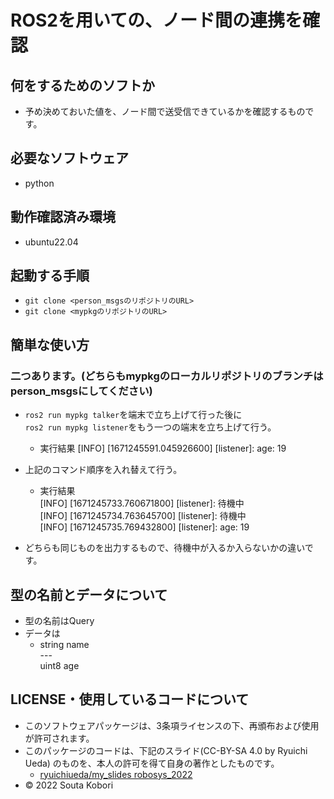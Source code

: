 # ROS2を用いての、ノード間の連携を確認

## 何をするためのソフトか
* 予め決めておいた値を、ノード間で送受信できているかを確認するものです。

## 必要なソフトウェア
* python

## 動作確認済み環境
* ubuntu22.04

## 起動する手順
* `git clone <person_msgsのリポジトリのURL>`
* `git clone <mypkgのリポジトリのURL>`

## 簡単な使い方
### 二つあります。(どちらもmypkgのローカルリポジトリのブランチはperson_msgsにしてください)
* `ros2 run mypkg talker`を端末で立ち上げて行った後に<br>
`ros2 run mypkg listener`をもう一つの端末を立ち上げて行う。
	* 実行結果
	  [INFO] [1671245591.045926600] [listener]: age: 19

* 上記のコマンド順序を入れ替えて行う。
	* 実行結果<br>
	  [INFO] [1671245733.760671800] [listener]: 待機中<br>
	  [INFO] [1671245734.763645700] [listener]: 待機中<br>
	  [INFO] [1671245735.769432800] [listener]: age: 19<br>

* どちらも同じものを出力するもので、待機中が入るか入らないかの違いです。

## 型の名前とデータについて
* 型の名前はQuery
* データは
	* string name<br>
	---<br>
	uint8 age<br>

## LICENSE・使用しているコードについて
* このソフトウェアパッケージは、3条項ライセンスの下、再頒布および使用が許可されます。
* このパッケージのコードは、下記のスライド(CC-BY-SA 4.0 by Ryuichi Ueda) のものを、本人の許可を得て自身の著作としたものです。
	* [ryuichiueda/my_slides robosys_2022](https://github.com/ryuichiueda/my_slides/tree/master/robosys_2022)
* © 2022 Souta Kobori
